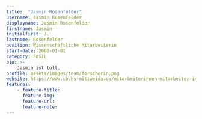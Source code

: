 ```yaml
---
title:  "Jasmin Rosenfelder"
username: Jasmin Rosenfelder
displayname: Jasmin Rosenfelder
firstname: Jasmin
initialfirst: J.
lastname: Rosenfelder
position: Wissenschaftliche Mitarbeiterin
start-date: 2000-01-01
category: FoSIL
bio: >- 
    Jasmin ist toll.   
profile: assets/images/team/forscherin.png
website: https://www.cb.hs-mittweida.de/mitarbeiterinnen-mitarbeiter-in-ihren-fachgruppen/rosenfelder-jasmin/
features:
    - feature-title: 
      feature-img: 
      feature-url: 
      feature-note: 
---
```

